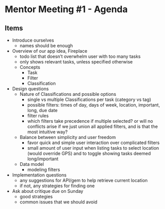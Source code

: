 Mentor Meeting #1 - Agenda
==========================

Items
-----
+ Introduce ourselves
    + names should be enough
+ Overview of our app idea, Fireplace
    + todo list that doesn’t overwhelm user with too many tasks
    + only shows relevant tasks, unless specified otherwise
    + Concepts
        + Task
        + Filter
        + Classification
+ Design questions
    + Nature of Classifications and possible options
        + single vs multiple Classifications per task (category vs tag)
        + possible filters: times of day, days of week, location, important, long, due date
        + filter rules
        + which filters take precedence if multiple selected? or will no conflicts arise if we just union all applied filters, and is that the most intuitive way?
    + Balance between simplicity and user freedom
        + favor quick and simple user interaction over complicated filters
        + small amount of user input when listing tasks to select location (would override GPS) and to toggle showing tasks deemed long/important
    + Data model
        + modeling filters
+ Implementation questions
    + any suggestions for API/gem to help retrieve current location
    + if not, any strategies for finding one
+ Ask about critique due on Sunday
    + good strategies
    + common issues that we should avoid
